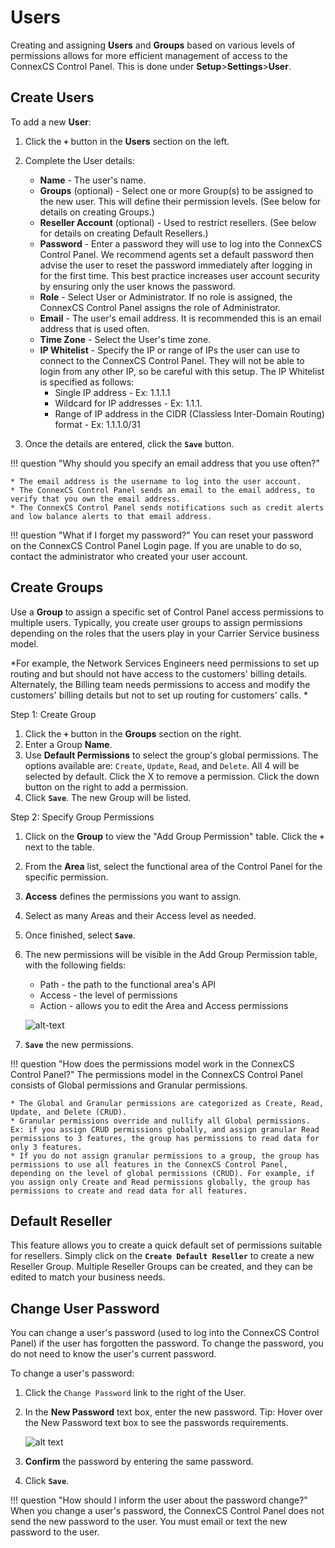 # Users
Creating and assigning **Users** and **Groups** based on various levels of permissions allows for more efficient management of access to the ConnexCS Control Panel. This is done under **Setup**>**Settings**>**User**. 

## Create Users
To add a new **User**:

1. Click the **`+`** button in the **Users** section on the left.
2. Complete the User details:

    * **Name** - The user's name.
    * **Groups** (optional) - Select one or more Group(s) to be assigned to the new user. This will define their permission levels. (See below for details on creating Groups.)
    * **Reseller Account** (optional) - Used to restrict resellers. (See below for details on creating Default Resellers.)
    * **Password** - Enter a password they will use to log into the ConnexCS Control Panel. We recommend agents set a default password then advise the user to reset the password immediately after logging in for the first time. This best practice increases user account security by ensuring only the user knows the password.
    * **Role** - Select User or Administrator. If no role is assigned, the ConnexCS Control Panel assigns the role of Administrator. 
    * **Email** - The user's email address. It is recommended this is an email address that is used often. 
    * **Time Zone** - Select the User's time zone. 
    * **IP Whitelist** - Specify the IP or range of IPs the user can use to connect to the ConnexCS Control Panel. They will not be able to login from any other IP, so be careful with this setup. The IP Whitelist is specified as follows:
        * Single IP address - Ex: 1.1.1.1
        * Wildcard for IP addresses - Ex: 1.1.1.
        * Range of IP address in the CIDR (Classless Inter-Domain Routing) format - Ex: 1.1.1.0/31
	
3. Once the details are entered, click the **`Save`** button.

!!! question "Why should you specify an email address that you use often?" 
    
    * The email address is the username to log into the user account.
    * The ConnexCS Control Panel sends an email to the email address, to verify that you own the email address.
    * The ConnexCS Control Panel sends notifications such as credit alerts and low balance alerts to that email address. 

!!! question "What if I forget my password?" 
    You can reset your password on the ConnexCS Control Panel Login page. If you are unable to do so, contact the administrator who created your user account. 
    

## Create Groups
Use a **Group** to assign a specific set of Control Panel access permissions to multiple users. Typically, you create user groups to assign permissions depending on the roles that the users play in your Carrier Service business model. 

*For example, the Network Services Engineers need permissions to set up routing and but should not have access to the customers' billing details. Alternately, the Billing team needs permissions to access and modify the customers' billing details but not to set up routing for customers' calls. *

Step 1: Create Group

1. Click the **`+`** button in the **Groups** section on the right.
2. Enter a Group **Name**.
3. Use **Default Permissions** to select the group's global permissions. The options available are: `Create`, `Update`, `Read`, and `Delete`. All 4 will be selected by default. Click the X to remove a permission. Click the down button on the right to add a permission. 
4. Click **`Save`**. The new Group will be listed. 

Step 2: Specify Group Permissions

1. Click on the **Group** to view the "Add Group Permission" table. Click the **`+`** next to the table. 
2. From the **Area** list, select the functional area of the Control Panel for the specific permission. 
3. **Access** defines the permissions you want to assign.
4. Select as many Areas and their Access level as needed. 
5. Once finished, select **`Save`**.
6. The new permissions will be visible in the Add Group Permission table, with the following fields:
	
    * Path - the path to the functional area's API
    * Access - the level of permissions
    * Action - allows you to edit the Area and Access permissions

   ![alt-text][group-perms]

7. **`Save`** the new permissions.

!!! question "How does the permissions model work in the ConnexCS Control Panel?" 
    The permissions model in the ConnexCS Control Panel consists of Global permissions and Granular permissions.
    
    * The Global and Granular permissions are categorized as Create, Read, Update, and Delete (CRUD).
    * Granular permissions override and nullify all Global permissions. Ex: if you assign CRUD permissions globally, and assign granular Read permissions to 3 features, the group has permissions to read data for only 3 features. 
    * If you do not assign granular permissions to a group, the group has permissions to use all features in the ConnexCS Control Panel, depending on the level of global permissions (CRUD). For example, if you assign only Create and Read permissions globally, the group has permissions to create and read data for all features.

## Default Reseller
This feature allows you to create a quick default set of permissions suitable for resellers. Simply click on the **`Create Default Reseller`** to create a new Reseller Group. Multiple Reseller Groups can be created, and they can be edited to match your business needs.  

## Change User Password
You can change a user's password (used to log into the ConnexCS Control Panel) if the user has forgotten the password. To change the password, you do not need to know the user's current password.

To change a user's password:

1. Click the `Change Password` link to the right of the User.
2. In the **New Password** text box, enter the new password. Tip: Hover over the New Password text box to see the passwords requirements. 
    
    ![alt text][password-rules]
        
3. **Confirm** the password by entering the same password.
4. Click **`Save`**.

!!! question "How should I inform the user about the password change?" 
    When you change a user's password, the ConnexCS Control Panel does not send the new password to the user. You must email or text the new password to the user.

[group-perms]: /setup/img/group-perms.png "Group Permissions"
[password-rules]: /setup/img/password-rules.png "password-rules"
